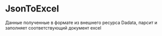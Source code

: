 # JsonToExcel
Данные полученные в формате из внешнего ресурса Dadata, парсит и заполняет соответствующий документ excel

